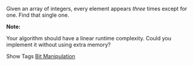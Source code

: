 Given an array of integers, every element appears _three_ times except for one. Find that single one.

**Note:**  
 Your algorithm should have a linear runtime complexity. Could you implement it without using extra memory?

Show Tags
 [Bit Manipulation](/tag/bit-manipulation/)
